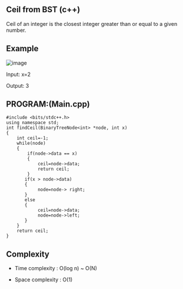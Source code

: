## Ceil from BST (c++)

Ceil of an integer is the closest integer greater than or equal to a given number.

## Example
![image](https://github.com/user-attachments/assets/ae8bfb82-9d84-4636-a2da-d463772fd242)

Input: x=2

Output: 3
## PROGRAM:(Main.cpp)
```
#include <bits/stdc++.h> 
using namespace std;
int findCeil(BinaryTreeNode<int> *node, int x)
{
    int ceil=-1;
    while(node)
    {
        if(node->data == x)
        {
            ceil=node->data;
            return ceil;
        }   
       if(x > node->data)
       {
            node=node-> right;
       }
       else
       {
            ceil=node->data;
            node=node->left;
       }
    }
    return ceil;
}
```
## Complexity
- Time complexity : O(log n) ~ O(N)

- Space complexity : O(1)

